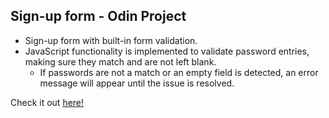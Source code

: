 ## Sign-up form - Odin Project
- Sign-up form with built-in form validation. 
- JavaScript functionality is implemented to validate password entries, making sure they match and are not left blank.
    - If passwords are not a match or an empty field is detected, an error message will appear until the issue is resolved.

Check it out [here!](https://jiwonnie6.github.io/sign-up-form/)
